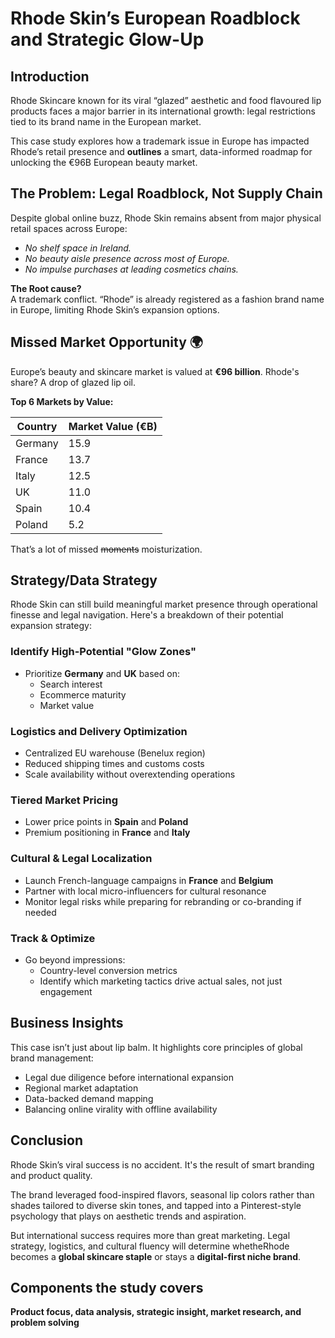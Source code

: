 # Rhode Skin’s European Roadblock and Strategic Glow-Up 

## Introduction

Rhode Skincare known for its viral “glazed” aesthetic and food flavoured lip products faces a major barrier in its international growth: legal restrictions tied to its brand name in the European market. 

This case study explores how a trademark issue in Europe has impacted Rhode’s retail presence and **outlines** a smart, data-informed roadmap for unlocking the €96B European beauty market.



## The Problem: Legal Roadblock, Not Supply Chain

Despite global online buzz, Rhode Skin remains absent from major physical retail spaces across Europe:

- *No shelf space in Ireland.*
- *No beauty aisle presence across most of Europe.*
- *No impulse purchases at leading cosmetics chains.*

**The Root cause?**  
A trademark conflict. “Rhode” is already registered as a fashion brand name in Europe, limiting Rhode Skin’s expansion options.



## Missed Market Opportunity 🌍 

Europe’s beauty and skincare market is valued at **€96 billion**. Rhode's share? A drop of glazed lip oil.

**Top 6 Markets by Value:**

| Country       | Market Value (€B) |
|---------------|-------------------|
| Germany       | 15.9              |
| France        | 13.7              |
| Italy         | 12.5              |
| UK            | 11.0              |
| Spain         | 10.4              |
| Poland        | 5.2               |


That’s a lot of missed ~~moments~~ moisturization.

## Strategy/Data Strategy

Rhode Skin can still build meaningful market presence through operational finesse and legal navigation. Here's a breakdown of their potential expansion strategy:

### Identify High-Potential "Glow Zones"
- Prioritize **Germany** and **UK** based on:
  - Search interest
  - Ecommerce maturity
  - Market value

### Logistics and Delivery Optimization
- Centralized EU warehouse (Benelux region)
- Reduced shipping times and customs costs
- Scale availability without overextending operations

### Tiered Market Pricing
- Lower price points in **Spain** and **Poland**
- Premium positioning in **France** and **Italy**

### Cultural & Legal Localization
- Launch French-language campaigns in **France** and **Belgium**
- Partner with local micro-influencers for cultural resonance
- Monitor legal risks while preparing for rebranding or co-branding if needed

### Track & Optimize
- Go beyond impressions:
  - Country-level conversion metrics
  - Identify which marketing tactics drive actual sales, not just engagement



## Business Insights

This case isn’t just about lip balm. It highlights core principles of global brand management:

- Legal due diligence before international expansion
- Regional market adaptation
- Data-backed demand mapping
- Balancing online virality with offline availability



## Conclusion

Rhode Skin’s viral success is no accident. It's the result of smart branding and product quality.

The brand leveraged food-inspired flavors, seasonal lip colors rather than shades tailored to diverse skin tones, and tapped into a Pinterest-style psychology that plays on aesthetic trends and aspiration.

But international success requires more than great marketing. Legal strategy, logistics, and cultural fluency will determine whetheRhode becomes a **global skincare staple** or stays a **digital-first niche brand**.

## Components the study covers

**Product focus, data analysis, strategic insight, market research, and problem solving**





